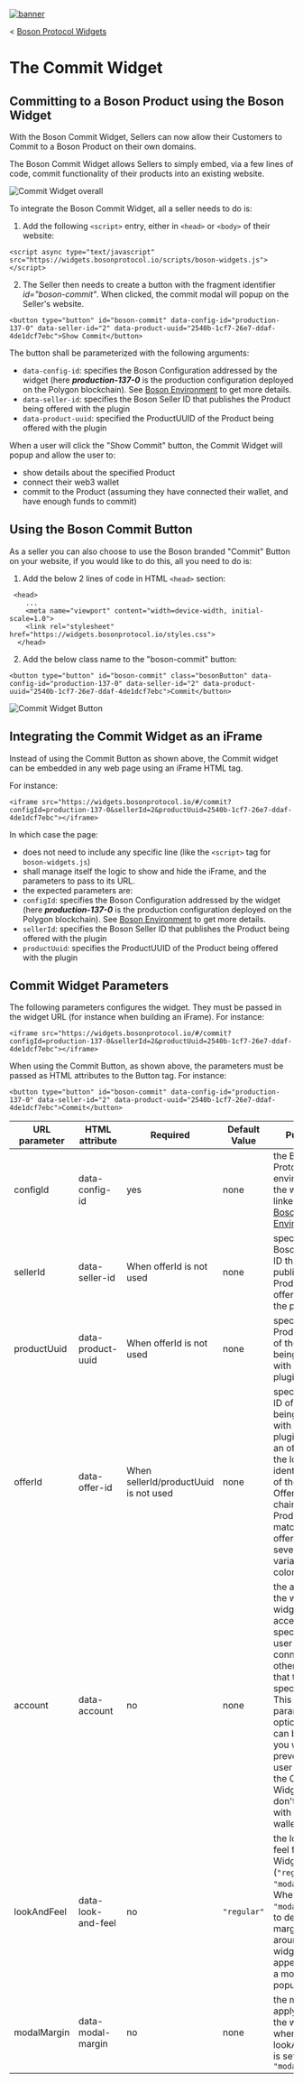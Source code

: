 [![banner](./assets/banner.png)](https://bosonprotocol.io)

< [Boson Protocol Widgets](../README.md)

# The Commit Widget 

## Committing to a Boson Product using the Boson Widget

With the Boson Commit Widget, Sellers can now allow their Customers to Commit to a Boson Product on their own domains.

The Boson Commit Widget allows Sellers to simply embed, via a few lines of code, commit functionality of their products into an existing website.

![Commit Widget overall](./assets/commit-widget/1-commit-widget-overall.png)

To integrate the Boson Commit Widget, all a seller needs to do is:

 1. Add the following `<script>` entry, either in `<head>` or `<body>` of their website:
```
<script async type="text/javascript" src="https://widgets.bosonprotocol.io/scripts/boson-widgets.js"></script>
```

 2. The Seller then needs to create a button with the fragment identifier *id="boson-commit"*. When clicked, the commit modal will popup on the Seller's website.
``` 
<button type="button" id="boson-commit" data-config-id="production-137-0" data-seller-id="2" data-product-uuid="2540b-1cf7-26e7-ddaf-4de1dcf7ebc">Show Commit</button>
```

The button shall be parameterized with the following arguments:
- ```data-config-id```: specifies the Boson Configuration addressed by the widget (here ***production-137-0*** is the production configuration deployed on the Polygon blockchain). See [Boson Environment](./boson-environments.md) to get more details.
- ```data-seller-id```: specifies the Boson Seller ID that publishes the Product being offered with the plugin
- ```data-product-uuid```: specified the ProductUUID of the Product being offered with the plugin

When a user will click the "Show Commit" button, the Commit Widget will popup and allow the user to:
- show details about the specified Product
- connect their web3 wallet
- commit to the Product (assuming they have connected their wallet, and have enough funds to commit)

## Using the Boson Commit Button

As a seller you can also choose to use the Boson branded "Commit" Button on your website, if you would like to do this, all you need to do is: 

 1. Add the below 2 lines of code in HTML `<head>` section:
```
 <head>
    ...
    <meta name="viewport" content="width=device-width, initial-scale=1.0">
    <link rel="stylesheet" href="https://widgets.bosonprotocol.io/styles.css">
  </head>
```

2. Add the below class name to the "boson-commit" button:
```
<button type="button" id="boson-commit" class="bosonButton" data-config-id="production-137-0" data-seller-id="2" data-product-uuid="2540b-1cf7-26e7-ddaf-4de1dcf7ebc">Commit</button>
```

![Commit Widget Button](./assets//commit-widget/2-commit-button.png)

## Integrating the Commit Widget as an iFrame

Instead of using the Commit Button as shown above, the Commit widget can be embedded in any web page using an iFrame HTML tag.

For instance:
```
<iframe src="https://widgets.bosonprotocol.io/#/commit?configId=production-137-0&sellerId=2&productUuid=2540b-1cf7-26e7-ddaf-4de1dcf7ebc"></iframe>
```

In which case the page:
- does not need to include any specific line (like the ```<script>``` tag for ```boson-widgets.js```)
- shall manage itself the logic to show and hide the iFrame, and the parameters to pass to its URL.
- the expected parameters are:
- ```configId```: specifies the Boson Configuration addressed by the widget (here ***production-137-0*** is the production configuration deployed on the Polygon blockchain). See [Boson Environment](./boson-environments.md) to get more details.
- ```sellerId```: specifies the Boson Seller ID that publishes the Product being offered with the plugin
- ```productUuid```: specifies the ProductUUID of the Product being offered with the plugin

## Commit Widget Parameters

The following parameters configures the widget. They must be passed in the widget URL (for instance when building an iFrame).
For instance:
```
<iframe src="https://widgets.bosonprotocol.io/#/commit?configId=production-137-0&sellerId=2&productUuid=2540b-1cf7-26e7-ddaf-4de1dcf7ebc"></iframe>
```

When using the Commit Button, as shown above, the parameters must be passed as HTML attributes to the Button tag. For instance:
```
<button type="button" id="boson-commit" data-config-id="production-137-0" data-seller-id="2" data-product-uuid="2540b-1cf7-26e7-ddaf-4de1dcf7ebc">Commit</button>
```

| URL parameter | HTML attribute | Required | Default Value | Purpose | Example |
| ------ | -------- | ------- | ------- | ------- | ------- |
| configId | data-config-id | yes | none | the Boson Protocol environment the widget is linked to (see [Boson Environments](../boson-environments.md)) | ```"production-137-0"```
| sellerId | data-seller-id | When offerId is not used | none | specifies the Boson Seller ID that publishes the Product being offered with the plugin. | ```"2"```
| productUuid | data-product-uuid | When offerId is not used | none | specifies the ProductUUID of the Product being offered with the plugin. | ```"2540b-1cf7-26e7-ddaf-4de1dcf7ebc"```
| offerId | data-offer-id | When sellerId/productUuid is not used | none | specifies the ID of the Offer being offered with the plugin. Note: an offer ID is the low-level identification of the Boson Offer on-chain, while a Product can match several offers, like several variants (size, color, ...)). | ```"1099"```
| account | data-account | no | none | the address of the wallet the widget should accept. When specified, the user can't connect any other wallet that the one specified.  This parameter is optional and can be used if you want to prevent the user to use the Commit Widget if they don't connect with the given wallet. | ```"0x023456789abcd0213456789abcd213456789abcd"```
| lookAndFeel | data-look-and-feel | no | ```"regular"``` | the look and feel for the Widget (```"regular"``` or ```"modal"```). When set to ```"modal"```, allow to define a margin around the widget to be appearing like a modal popup. | ```"modal"```
| modalMargin | data-modal-margin | no | none | the margin to apply around the widget when lookAndFeel is set to ```"modal"``` | ```"5%"```
